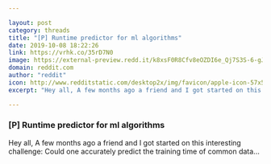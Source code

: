 ```yaml
---

layout: post
category: threads
title: "[P] Runtime predictor for ml algorithms"
date: 2019-10-08 18:22:26
link: https://vrhk.co/35rD7N0
image: https://external-preview.redd.it/k8xsF0R8Cfv8eOZDI6e_Qj7S3S-6-gJ6jFx0rYNfCpA.jpg?width=1200&height=628.272251309&auto=webp&s=a934db1ab1efe502c5fb63f5a2ddb525ab4621d6
domain: reddit.com
author: "reddit"
icon: http://www.redditstatic.com/desktop2x/img/favicon/apple-icon-57x57.png
excerpt: "Hey all, A few months ago a friend and I got started on this interesting challenge: Could one accurately predict the training time of common data..."

---
```


### [P] Runtime predictor for ml algorithms

Hey all, A few months ago a friend and I got started on this interesting challenge: Could one accurately predict the training time of common data...